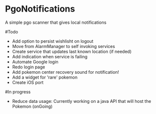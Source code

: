 # PgoNotifications
A simple pgo scanner that gives local notifications

#Todo
- Add option to persist wishlisht on logout
- Move from AlarmManager to self invoking services
- Create service that updates last known location (if needed)
- Add indication when service is failing
- Automate Google login
- Redo login page
- Add pokemon center recovery sound for notification!
- Add a widget for 'rare' pokemon
- Create iOS port

#In progress
- Reduce data usage: Currently working on a java API that will host the Pokemon (onGoing)


